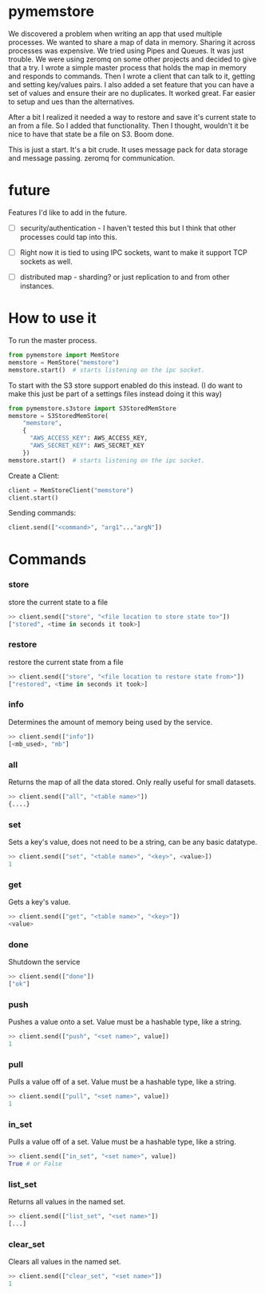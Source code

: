 pymemstore
==========

We discovered a problem when writing an app that used multiple processes. We wanted to share a map of data in memory. Sharing it across processes was expensive. We tried using Pipes and Queues.  It was just trouble. We were using zeromq on some other projects and decided to give that a try.  I wrote a simple master process that holds the map in memory and responds to commands. Then I wrote a client that can talk to it, getting and setting key/values pairs. I also added a set feature that you can have a set of values and ensure their are no duplicates.  It worked great.  Far easier to setup and ues than the alternatives. 

After a bit I realized it needed a way to restore and save it's current state to an from a file. So I added that functionality. Then I thought, wouldn't it be nice to have that state be a file on S3.  Boom done.

This is just a start.  It's a bit crude.  It uses message pack for data storage and message passing. zeromq for communication.

future
======

Features I'd like to add in the future.
- [ ] security/authentication - I haven't tested this but I think that other processes could tap into this.
- [ ] Right now it is tied to using IPC sockets, want to make it support TCP sockets as well.
- [ ] distributed map - sharding? or just replication to and from other instances.


How to use it
=============

To run the master process.
```python
from pymemstore import MemStore
memstore = MemStore("memstore")
memstore.start()  # starts listening on the ipc socket.
```

To start with the S3 store support enabled do this instead.
(I do want to make this just be part of a settings files instead doing it this way)
```python
from pymemstore.s3store import S3StoredMemStore
memstore = S3StoredMemStore(
    "memstore",
    {
      "AWS_ACCESS_KEY": AWS_ACCESS_KEY,
      "AWS_SECRET_KEY": AWS_SECRET_KEY
    })
memstore.start()  # starts listening on the ipc socket.
```
Create a Client:
```python
client = MemStoreClient("memstore")
client.start()
```

Sending commands:
```python
client.send(["<command>", "arg1"..."argN"])
```

Commands
========

### store
store the current state to a file
```python
>> client.send(["store", "<file location to store state to>"])
["stored", <time in seconds it took>]
```

### restore
restore the current state from a file
```python
>> client.send(["store", "<file location to restore state from>"])
["restored", <time in seconds it took>]
```

### info
Determines the amount of memory being used by the service.
```python
>> client.send(["info"])
[<mb_used>, "mb"]
```

### all
Returns the map of all the data stored. Only really useful for small datasets.
```python
>> client.send(["all", "<table name>"])
{....}
```

### set
Sets a key's value, does not need to be a string, can be any basic datatype.
```python
>> client.send(["set", "<table name>", "<key>", <value>])
1
```

### get
Gets a key's value.
```python
>> client.send(["get", "<table name>", "<key>"])
<value>
```

### done
Shutdown the service
```python
>> client.send(["done"])
["ok"]
```

### push
Pushes a value onto a set. Value must be a hashable type, like a string.
```python
>> client.send(["push", "<set name>", value])
1
```

### pull
Pulls a value off of a set. Value must be a hashable type, like a string.
```python
>> client.send(["pull", "<set name>", value])
1
```

### in_set
Pulls a value off of a set. Value must be a hashable type, like a string.
```python
>> client.send(["in_set", "<set name>", value])
True # or False
```

### list_set
Returns all values in the named set.
```python
>> client.send(["list_set", "<set name>"])
[...]
```

### clear_set
Clears all values in the named set.
```python
>> client.send(["clear_set", "<set name>"])
1
```



